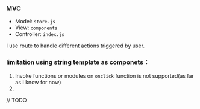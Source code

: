 ### MVC

- Model: `store.js`
- View: `components`
- Controller: `index.js`

I use route to handle different actions triggered by user.

### limitation using string template as componets：

1. Invoke functions or modules on `onclick` function is not supported(as far as I know for now)
2.

// TODO
